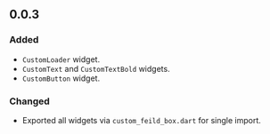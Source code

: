 ## 0.0.3

### Added
- `CustomLoader` widget.
- `CustomText` and `CustomTextBold` widgets.
- `CustomButton` widget.

### Changed
- Exported all widgets via `custom_feild_box.dart` for single import.
